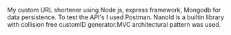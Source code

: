 My custom URL shortener using Node js, express framework, Mongodb for data persistence. To test the API's I used Postman. NanoId is a builtin library with collision free customID generator.MVC architectural pattern was used.
